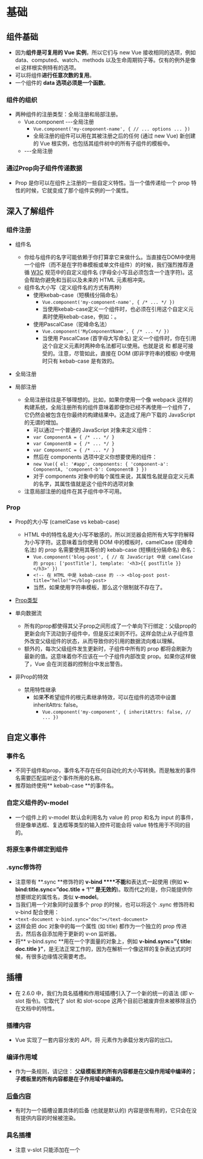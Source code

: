 #	基础

## 	组件基础
* 因为**组件是可复用的 Vue 实例**，所以它们与 new Vue 接收相同的选项，例如 data、computed、watch、methods 以及生命周期钩子等。仅有的例外是像 el 这样根实例特有的选项。
* 可以将组件**进行任意次数的复用**。
* 一个组件的 **data 选项必须是一个函数**。

###		组件的组织
* 两种组件的注册类型：全局注册和局部注册。
	* Vue.component	---全局注册
		* `Vue.component('my-component-name', {
		  		// ... options ...
		    })`
		* 全局注册的组件可以用在其被注册之后的任何 (通过 new Vue) 新创建的 Vue 根实例，也包括其组件树中的所有子组件的模板中。
	* ---全局注册

###		通过Prop向子组件传递数据
* Prop 是你可以在组件上注册的一些自定义特性。当一个值传递给一个 prop 特性的时候，它就变成了那个组件实例的一个属性。

##	深入了解组件
###		组件注册
* 组件名
	* 你给与组件的名字可能依赖于你打算拿它来做什么。当直接在DOM中使用一个组件（而不是在字符串模板或单文件组件）的时候，我们强烈推荐遵循 [W3C](https://html.spec.whatwg.org/multipage/custom-elements.html#valid-custom-element-name) 规范中的自定义组件名 (字母全小写且必须包含一个连字符)。这会帮助你避免和当前以及未来的 HTML 元素相冲突。
	* 组件名大小写（定义组件名的方式有两种）
		* 使用kebab-case（短横线分隔命名）
			* `Vue.component('my-component-name', { /* ... */ })`
			* 当使用kebab-case定义一个组件时，也必须在引用这个自定义元素时使用kebab-case，例如：<my-component-name>。
		* 使用PascalCase（驼峰命名法）
			* `Vue.component('MyComponentName', { /* ... */ })`
			* 当使用 PascalCase (首字母大写命名) 定义一个组件时，你在引用这个自定义元素时两种命名法都可以使用。也就是说 <my-component-name> 和 <MyComponentName> 都是可接受的。注意，尽管如此，直接在 DOM (即非字符串的模板) 中使用时只有 kebab-case 是有效的。

* 全局注册

* 局部注册
	* 全局注册往往是不够理想的。比如，如果你使用一个像 webpack 这样的构建系统，全局注册所有的组件意味着即便你已经不再使用一个组件了，它仍然会被包含在你最终的构建结果中。这造成了用户下载的 JavaScript 的无谓的增加。
		* 可以通过一个普通的 JavaScript 对象来定义组件：
		 * `var ComponentA = { /* ... */ }`
		 * `var ComponentB = { /* ... */ }`
		 * `var ComponentC = { /* ... */ }`
		* 然后在 components 选项中定义你想要使用的组件：
		 * `new Vue({
			  el: '#app',
			  components: {
			    'component-a': ComponentA,
			    'component-b': ComponentB
			  }
			})`
		* 对于 components 对象中的每个属性来说，其属性名就是自定义元素的名字，其属性值就是这个组件的选项对象
	* 注意局部注册的组件在其子组件中不可用。

###		Prop
* Prop的大小写 (camelCase vs kebab-case)
	* HTML 中的特性名是大小写不敏感的，所以浏览器会把所有大写字符解释为小写字符。这意味着当你使用 DOM 中的模板时，camelCase (驼峰命名法) 的 prop 名需要使用其等价的 kebab-case (短横线分隔命名) 命名：
		* `Vue.component('blog-post', {
			  // 在 JavaScript 中是 camelCase 的
			  props: ['postTitle'],
			  template: '<h3>{{ postTitle }}</h3>'
			})`
		* `<!-- 在 HTML 中是 kebab-case 的 -->
			<blog-post post-title="hello!"></blog-post>`
		* 当然，如果使用字符串模板，那么这个限制就不存在了。

* [Prop类型](https://cn.vuejs.org/v2/guide/components-props.html#Prop-%E7%B1%BB%E5%9E%8B)
	
* 单向数据流
	* 所有的prop都使得其父子prop之间形成了一个单向下行绑定：父级prop的更新会向下流动到子组件中，但是反过来则不行。这样会防止从子组件意外改变父级组件的状态，从而导致你的引用的数据流向难以理解。
	* 额外的，每次父级组件发生更新时，子组件中所有的 prop 都将会刷新为最新的值。这意味着你不应该在一个子组件内部改变 prop。如果你这样做了，Vue 会在浏览器的控制台中发出警告。

* 非Prop的特效
	* 禁用特性继承
		* 如果**不**希望组件的根元素继承特效，可以在组件的选项中设置inheritAttrs: false。
			* `Vue.component('my-component', {
				  inheritAttrs: false,
				  // ...
				})`

##	自定义事件
###		事件名
* 不同于组件和prop，事件名不存在任何自动化的大小写转换。而是触发的事件名需要匹配监听这个事件所用的名称。
* 推荐始终使用** kebab-case **的事件名。

###		自定义组件的v-model
* 一个组件上的 v-model 默认会利用名为 value 的 prop 和名为 input 的事件，但是像单选框、复选框等类型的输入控件可能会将 value 特性用于不同的目的。

###		将原生事件绑定到组件

###		.sync修饰符
* 注意带有 **.sync **修饰符的 **v-bind ****不能**和表达式一起使用 (例如 **v-bind:title.sync=”doc.title + ‘!’” 是无效的**)。取而代之的是，你只能提供你想要绑定的属性名，类似 **v-model**。
* 当我们用一个对象同时设置多个 prop 的时候，也可以将这个 .sync 修饰符和 v-bind 配合使用：
* `<text-document v-bind.sync="doc"></text-document>`
* 这样会把 doc 对象中的每一个属性 (如 title) 都作为一个独立的 prop 传进去，然后各自添加用于更新的 v-on 监听器。
* 将** v-bind.sync **用在一个字面量的对象上，例如 **v-bind.sync=”{ title: doc.title }”**，是无法正常工作的，因为在解析一个像这样的复杂表达式的时候，有很多边缘情况需要考虑。


##	插槽
* 在 2.6.0 中，我们为具名插槽和作用域插槽引入了一个新的统一的语法 (即 v-slot 指令)。它取代了 slot 和 slot-scope 这两个目前已被废弃但未被移除且仍在文档中的特性。
###		插槽内容
* Vue 实现了一套内容分发的 API，将 <slot> 元素作为承载分发内容的出口。

###		编译作用域
* 作为一条规则，请记住：
	**父级模板里的所有内容都是在父级作用域中编译的；子模板里的所有内容都是在子作用域中编译的。**

###		[后备内容](https://cn.vuejs.org/v2/guide/components-slots.html#%E5%90%8E%E5%A4%87%E5%86%85%E5%AE%B9)
* 有时为一个插槽设置具体的后备 (也就是默认的) 内容是很有用的，它只会在没有提供内容的时候被渲染。

###		具名插槽
* 注意 v-slot 只能添加在一个 <template> 上 (只有一种[例外情况](https://cn.vuejs.org/v2/guide/components-slots.html#%E7%8B%AC%E5%8D%A0%E9%BB%98%E8%AE%A4%E6%8F%92%E6%A7%BD%E7%9A%84%E7%BC%A9%E5%86%99%E8%AF%AD%E6%B3%95))，这一点和已经废弃的 slot 特性不同。

###		[作用域插槽](https://cn.vuejs.org/v2/guide/components-slots.html#%E4%BD%9C%E7%94%A8%E5%9F%9F%E6%8F%92%E6%A7%BD)


###		具名插槽的缩写
* 跟v-on（@）和v-bind（：）一样，v-slot也有缩写，即把参数之前的所有内容（v-slot:）替换为字符#。例如v-slot:header可以被重写为#header

##	动态组件&异步组件
###		在动态组件上使用keep-alive

###		异步组件
* 在大型应用中，我们可能需要将应用分割成小一些的代码块，并且只在需要的时候才从服务器加载一个模块。为了简化，Vue允许你以一个工厂函数的方式定义你的组件，这个工厂函数会异步解析你的组件定义。Vue只有在这个组件需要被渲染的时候才会触发该工厂函数，且会把结果缓存起来供未来重渲染。

* 处理加载状态
	

##	处理边界情况
###		访问元素&组件
* 在绝大多数情况下，我们最好不要触达另一个组件实例内部或手动操作DOM元素。
* 访问根实例
	* 在每个 new Vue 实例的子组件中，其根实例可以通过 $root 属性进行访问。 
	* 对于 demo 或非常小型的有少量组件的应用来说这是很方便的。不过这个模式扩展到中大型应用来说就不然了。因此在绝大多数情况下，我们强烈推荐使用 [Vuex](https://github.com/vuejs/vuex) 来管理应用的状态。

* 访问父级组件实例
	* 和$root类似，$parent属性可以用来从一个子组件访问父组件的实例。它提供了一个机会，可以在后期随时触达父级组件，以替代将数据以prop的方式传入子组件的方式。
	* 在绝大多数情况下，触达父级组件会使得你的应用更难调试和理解，尤其是你变更了父级组件的数据的时候。当我们稍后会看那个组件的时候，很难找出那个变更是从哪里发起的。

* 访问子组件实例或子元素
	* 尽管存在prop和时间，有的时候你仍可能需要在JavaScript里直接访问一个子组件。为了达到这个目的，你可以通过ref特性为这个子组件赋予一个ID引用。
	* 当 ref 和 v-for 一起使用的时候，你得到的引用将会是一个包含了对应数据源的这些子组件的数组。
	* $refs 只会在组件渲染完成之后生效，并且它们不是响应式的。这仅作为一个用于直接操作子组件的“逃生舱”——你应该避免在模板或计算属性中访问 $refs。

* 依赖注入


###		程序化的事件侦听器
	* 通过 $on(eventName, eventHandler) 侦听一个事件
	* 通过 $once(eventName, eventHandler) 一次性侦听一个事件
	* 通过$pff(eventName, eventHandler) 停止侦听一个事件

###		循环引用
* 递归组件
	* 组件时可以在它们自己的模板中调用自身的。不过它们只能通过name选项来做这件事：
		* `name: 'unique-name-of-my-component'`
	* 当使用Vue.component全局注册一个组件时，这个全局的ID会自动设置为该组件的name选项。

* 组件之间的循环引用
	
###		模板定义的替代品
* 内联模板
	* 当inline-template这个特殊的特性出现在一个子组件上时，这个组件将会使用其里面的内容作为模板，而不是将其作为被分发的内容。这使得模板的撰写工作更加灵活。
		* `<my-component inline-template>
			  <div>
			    <p>These are compiled as the component's own template.</p>
			    <p>Not parent's transclusion content.</p>
			  </div>
			</my-component>`
	* 内联模板需要定义在Vue所属的DOM元素内。
		* 不过，inline-template会让模板的作用域变得更加难以理解。所以作为最佳实践，请在组件内优先选择template选项或 .vue 文件里的一个 <template> 元素来定义模板。
* [X-Template](https://cn.vuejs.org/v2/guide/components-edge-cases.html#X-Template)

###		控制更新
* 通过 v-once 创建低开销的静态组件
	* 渲染普通的 HTML 元素在 Vue 中是非常快速的，但有的时候你可能有一个组件，这个组件包含了大量静态内容。在这种情况下，你可以在根元素上添加 v-once 特性以确保这些内容只计算一次然后缓存起来，就像这样：
		* ``


#	过渡&动画
##	进入/离开&列表过渡
###		概述
* Vue在插入、跟新或者移除DOM时，提供多种不同方式的应用过渡效果。
* 包括以下工具：
	* 在CSS过渡和动画中自动应用class
	* 可以配合使用第三方CSS动画库，如果Animate.css
	* 在过渡钩子函数中使用JavaScript直接操作DOM
	* 可以配合使用第三方JavaScript动画库，如Velocity.js
* 在这里，只能江到进入、离开和列表的过渡。

###		单元素/组件的过渡
* Vue提供了 transition 的封装组件，在下列情形中，可以给任何元素和组件添加进入/离开过渡
	* 条件渲染（使用 v-if ）
	* 条件展示（使用 v-show）
	* 动态组件
	* 组件根节点

* 当插入或删除包含在 transition 组件中的元素时，Vue将会做以下处理：
	* 自动嗅探目标元素是否应用了CSS过渡或动画，如果是，在恰当的时机添加/删除CSS类名。
	* 如果过渡组件提供了JavaScript钩子函数，这些钩子函数将在恰当的时机被调用。
	* 如果没有找到JavaScript钩子并且也没有检测到CSS过渡/动画，DOM操作（插入/删除）在下一帧中立即执行。（注意：此指浏览器逐帧动画机制，和Vue的nextTick 概率不同）

####		过渡的类名
* 在进入/离开的过渡中，会有6个class切换。
	* 1.v-enter：定义进入过渡的开始状态。在元素被插入之前生效，在元素被插入之后的下一帧移除。
	* 2.v-enter-active：定义进入过渡生效时的状态。在整个进入过渡的阶段中应用，在元素被插入之前生效，在过渡/动画完成之后移除。这个类可以被用来定义进入过渡的过程时间，延迟和曲线函数。
	* 3.v-enter-to：**2.1.8版及以上** 定义进入过渡的结束状态。在元素被插入之后下一帧生效 (与此同时 v-enter 被移除)，在过渡/动画完成之后移除。
	* 4.v-leave： 定义离开过渡的开始状态。在离开过渡被触发时立刻生效，下一帧被移除。
	* 5.v-leave-active：定义离开过渡生效时的状态。在整个离开过渡的阶段中应用，在离开过渡被触发时立刻生效，在过渡/动画完成之后移除。这个类可以被用来定义离开过渡的过程时间，延迟和曲线函数。
	* 6.v-leave-to：**2.1.8版及以上** 定义离开过渡的结束状态。在离开过渡被触发之后下一帧生效（于此同时 v-leave 被删除），在过渡/动画完成之后移出。
* 对于这些在过渡中切换的类名来说，如果你使用一个没有名字的<transition>,则 v- 是这些类名的默认前缀。如果使用了<transition name="my-transition">，那么 v-enter 会替换为 my-transition-enter。
* v-enter-active 和 v-leave-active 可以控制进入/离开过渡的不同的缓和曲线。

####		CSS过渡
* 常用的 过渡都是使用CSS过渡。
####		CSS动画
* CSS动画用法同CSS过渡，区别是在动画中 v-enter 类名在节点插入DOM后不会立即删除，而是在 animationend 时间触发时删除。
####		自定义过渡的类名
* 我们可以通过以下特性来自定义过渡类名：
	* enter-class
	* enter-active-class
	* enter-to-class
	* leave-class
	* leave-active-class
	* leave-to-class
* 他们的优先级高于普通的类名，这对于Vue的过渡系统和其他第三方CSS动画库，如 [Animate.css](https://daneden.github.io/animate.css/) 结合使用十分有用。

####		同时使用过渡和动画
* Vue为了知道过渡的完成，必须设置相应的事件监听器。它可以是 transitionend 或 animationend ，这取决于给元素应用的CSS规则。如果你使用其中任何一种，Vue能自动识别类型并设置监听。
* 但是，在一些场景中，你需要给同一个元素设置两种过渡效果，比如 animation 很快的被触发并完成了，而 transition 效果还没结束。在这种情况中，你就需要使用 type 特性并设置 animation 或 transition 来明确声明你需要 Vue 监听的类型。

####		显性的过渡持续事件
* 在很多情况下，Vue 可以自动得出过渡效果的完成时机。默认情况下，Vue 会等待其在过渡效果的根元素的第一个 transitionend 或 animationend 事件。然而也可以不这样设定——比如，我们可以拥有一个精心编排的一系列过渡效果，其中一些嵌套的内部元素相比于过渡效果的根元素有延迟的或更长的过渡效果。
* 在这种情况下你可以用 <transition> 组件上的 duration 属性定制一个显性的过渡持续时间 (以毫秒计)：
	* `<transition :duration="1000">...</transition>`
* 你也可以定制进入和移除的持续事件：
	* `<transition :duration="{ enter: 500, leave: 800 }">...</transition>`

####		[JavaScript钩子](https://cn.vuejs.org/v2/guide/transitions.html#JavaScript-%E9%92%A9%E5%AD%90)
* 可以在属性中声明JavaScript钩子
	
###		初始渲染的过渡
* 可以通过appear特性设置节点在初始渲染的过渡
	* `<transition appear>......</transition>`
* 这里默认和进入/离开过渡一样，同样也可以自定义CSS类名。
	* ``

###		多个元素的过渡
* 当有相同标签名的元素切换时，需要通过 **key** 特性设置唯一的值来标记以让 Vue 区分它们，否则 Vue 为了效率只会替换相同标签内部的内容。即使在技术上没有必要，给在 **<transition>** 组件中的多个元素设置 key 是一个更好的实践。

####	过渡模式
* 同时生效的进入和离开的过渡不能满足所有要求，所以 Vue 提供了 过渡模式。
	* in-out：新元素先进行过渡，完成之后当前元素过渡离开。
	* out-in：当前元素先进行过渡，完成之后新元素过渡离开。

###		多个组件的过渡
* 多个组件的过渡简单很多-我们不需要使用 key 特性。相反，我们只需要使用动态组件
###		列表过渡
####	列表的进入/离开过渡
####	列表的排序过渡
* <transition-group> 组件还有一个特殊之处。不仅可以进入和离开动画，还可以改变定位。要使用这个新功能只需了解新增的 v-move 特性，它会在元素的改变定位的过程中应用。像之前的类名一样，可以通过 name 属性来自定义前缀，也可以通过 move-class 属性手动设置。
* v-move对于设置过渡的接环时间和过渡曲线非常有用。
